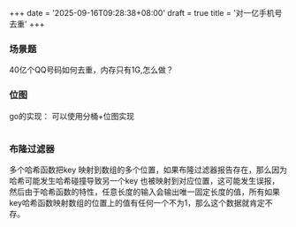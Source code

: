 +++
date = '2025-09-16T09:28:38+08:00'
draft = true
title = '对一亿手机号去重'
+++

### 场景题
40亿个QQ号码如何去重，内存只有1G,怎么做？
### 位图
go的实现：
可以使用分桶+位图实现
```go

```
### 布隆过滤器
多个哈希函数把key 映射到数组的多个位置，如果布隆过滤器报告存在，那么因为哈希可能发生哈希碰撞导致另一个key 也被映射到对应位置，这可能发生误报，
然后由于哈希函数的特性，任意长度的输入会输出唯一固定长度的值，所有如果key哈希函数映射数组的位置上的值有任何一个不为1，那么这个数据就肯定不存。
